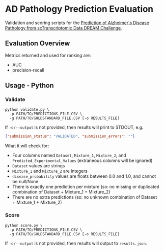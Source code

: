 # AD Pathology Prediction Evaluation

Validation and scoring scripts for the
[Prediction of Alzheimer's Disease Pathology from scTranscriptomic Data DREAM Challenge].

## Evaluation Overview

Metrics returned and used for ranking are:

- AUC
- precision-recall

## Usage - Python

### Validate

```text
python validate.py \
  -p PATH/TO/PREDICTIONS_FILE.CSV \
  -g PATH/TO/GOLDSTANDARD_FILE.CSV [-o RESULTS_FILE]
```
If `-o/--output` is not provided, then results will print
to STDOUT, e.g.

```json
{"submission_status": "VALIDATED", "submission_errors": ""}
```

What it will check for:

- Four columns named `Dataset`, `Mixture_1`, `Mixture_2`, 
  and `Predicted_Experimental_Values` (extraneous columns 
  will be ignored)
- `Dataset` values are strings
- `Mixture_1` and `Mixture_2` are integers
- `disease_probability` values are floats between 0.0 
  and 1.0, and cannot be null/None
- There is exactly one prediction per mixture (so: no missing
  or duplicated combination of Dataset + Mixture_1 + Mixture_2)
- There are no extra predictions (so: no unknown combination
  of Dataset + Mixture_1 + Mixture_2)

### Score

```text
python score.py \
  -p PATH/TO/PREDICTIONS_FILE.CSV \
  -g PATH/TO/GOLDSTANDARD_FILE.CSV [-o RESULTS_FILE]
```

If `-o/--output` is not provided, then results will output
to `results.json`.

[Prediction of Alzheimer's Disease Pathology from scTranscriptomic Data DREAM Challenge]: https://www.synapse.org/Synapse:syn66496696/wiki/632412
